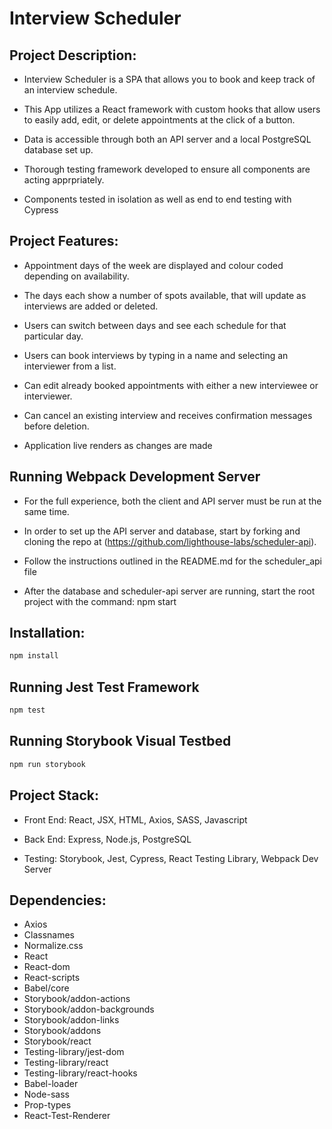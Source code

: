 # Interview Scheduler

## Project Description:

- Interview Scheduler is a SPA that allows you to book and keep track of an interview schedule.

- This App utilizes a React framework with custom hooks that allow users to easily add, edit, or delete appointments at the click of a button.

- Data is accessible through both an API server and a local PostgreSQL database set up.

- Thorough testing framework developed to ensure all components are acting apprpriately.

- Components tested in isolation as well as end to end testing with Cypress


## Project Features:

- Appointment days of the week are displayed and colour coded depending on availability.

- The days each show a number of spots available, that will update as interviews are added or deleted.

- Users can switch between days and see each schedule for that particular day.

- Users can book interviews by typing in a name and selecting an interviewer from a list.

- Can edit already booked appointments with either a new interviewee or interviewer.

- Can cancel an existing interview and receives confirmation messages before deletion.

- Application live renders as changes are made

## Running Webpack Development Server

- For the full experience, both the client and API server must be run at the same time.

- In order to set up the API server and database, start by forking and cloning the repo at (https://github.com/lighthouse-labs/scheduler-api).

- Follow the instructions outlined in the README.md for the scheduler_api file

- After the database and scheduler-api server are running, start the root project with the command: npm start

## Installation:

```sh
npm install
```

## Running Jest Test Framework

```sh
npm test
```

## Running Storybook Visual Testbed

```sh
npm run storybook
```

## Project Stack:

- Front End: React, JSX, HTML, Axios, SASS, Javascript

- Back End: Express, Node.js, PostgreSQL

- Testing: Storybook, Jest, Cypress, React Testing Library, Webpack Dev Server

## Dependencies:

- Axios
- Classnames
- Normalize.css
- React
- React-dom
- React-scripts
- Babel/core
- Storybook/addon-actions
- Storybook/addon-backgrounds
- Storybook/addon-links
- Storybook/addons
- Storybook/react
- Testing-library/jest-dom
- Testing-library/react
- Testing-library/react-hooks
- Babel-loader
- Node-sass
- Prop-types
- React-Test-Renderer
